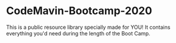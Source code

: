 # CodeMavin-Bootcamp-2020
This is a public resource library specially made for YOU! It contains everything you'd need during the length of the Boot Camp.
